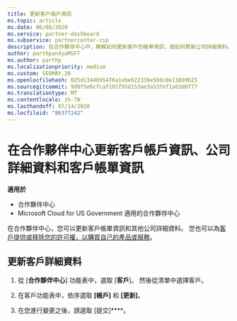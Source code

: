 ```yaml
---
title: 更新客戶帳戶資訊
ms.topic: article
ms.date: 06/08/2020
ms.service: partner-dashboard
ms.subservice: partnercenter-csp
description: 在合作夥伴中心中，瞭解如何更新客戶的帳單資訊，或如何更新公司詳細資料。
author: parthpandyaMSFT
ms.author: parthp
ms.localizationpriority: medium
ms.custom: SEOMAY.20
ms.openlocfilehash: 025d1344b95476a1ebeb22336e5b0c8e11609625
ms.sourcegitcommit: 9d0f5e6cfcaf191f95d153ae3a53fef1ab3d6f77
ms.translationtype: MT
ms.contentlocale: zh-TW
ms.lasthandoff: 07/14/2020
ms.locfileid: "86377242"
---
```

# <a name="update-customer-account-info-company-details-and-customer-billing-information-in-partner-center"></a>在合作夥伴中心更新客戶帳戶資訊、公司詳細資料和客戶帳單資訊

**適用於**

- 合作夥伴中心
- Microsoft Cloud for US Government 適用的合作夥伴中心

在合作夥伴中心，您可以更新客戶帳單資訊和其他公司詳細資料。 您也可以為[客戶提供或移除您的許可權，以購買自己的產品或服務](give-customers-permission.md)。

## <a name="update-customer-details"></a>更新客戶詳細資料

1. 從 [**合作夥伴中心**] 功能表中，選取 [**客戶**]。 然後從清單中選擇客戶。

2. 在客戶功能表中，依序選取 **\[帳戶\]** 和 **\[更新\]**。

3. 在您進行變更之後，請選取 [提交]****。
